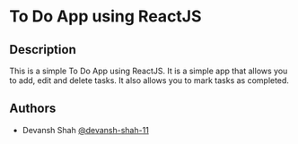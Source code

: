 # To Do App using ReactJS

## Description
This is a simple To Do App using ReactJS. It is a simple app that allows you to add, edit and delete tasks. It also allows you to mark tasks as completed.

## Authors
- Devansh Shah [@devansh-shah-11](https://github.com/devansh-shah-11)